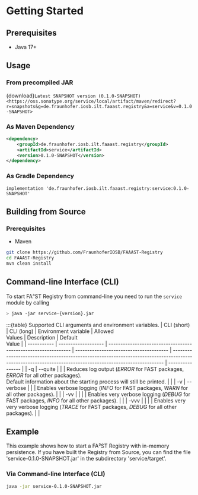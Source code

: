 # Getting Started

## Prerequisites

-   Java 17+

## Usage

### From precompiled JAR

<!--start:download-release-->
<!--end:download-release-->

<!--start:download-snapshot-->
{download}`Latest SNAPSHOT version (0.1.0-SNAPSHOT) <https://oss.sonatype.org/service/local/artifact/maven/redirect?r=snapshots&g=de.fraunhofer.iosb.ilt.faaast.registry&a=service&v=0.1.0-SNAPSHOT>`<!--end:download-snapshot-->

### As Maven Dependency

```xml
<dependency>
	<groupId>de.fraunhofer.iosb.ilt.faaast.registry</groupId>
	<artifactId>service</artifactId>
	<version>0.1.0-SNAPSHOT</version>
</dependency>
```

### As Gradle Dependency

```text
implementation 'de.fraunhofer.iosb.ilt.faaast.registry:service:0.1.0-SNAPSHOT'
```

## Building from Source

### Prerequisites

-   Maven

```sh
git clone https://github.com/FraunhoferIOSB/FAAAST-Registry
cd FAAAST-Registry
mvn clean install
```

## Command-line Interface (CLI)

To start FA³ST Registry from command-line you need to run the `service` module by calling

```sh
> java -jar service-{version}.jar
```

:::{table} Supported CLI arguments and environment variables.
| CLI (short) | CLI (long)          | Environment variable                                           | Allowed<br>Values                       | Description                                                                                                                                              | Default<br>Value |
| ----------- | ------------------- | -------------------------------------------------------------- | --------------------------------------- | -------------------------------------------------------------------------------------------------------------------------------------------------------- | ---------------- |
| -q          | --quite             |                                                                |                                         | Reduces log output (*ERROR* for FAST packages, *ERROR* for all other packages).<br>Default information about the starting process will still be printed. |                  |
| -v          | --verbose           |                                                                |                                         | Enables verbose logging (*INFO* for FAST packages, *WARN* for all other packages).                                                                       |                  |
| -vv         |                     |                                                                |                                         | Enables very verbose logging (*DEBUG* for FAST packages, *INFO* for all other packages).                                                                 |                  |
| -vvv        |                     |                                                                |                                         | Enables very very verbose logging (*TRACE* for FAST packages, *DEBUG* for all other packages).                                                           |                  |

## Example

This example shows how to start a FA³ST Registry with in-memory persistence.
If you have built the Registry from Source, you can find the file 'service-0.1.0-SNAPSHOT.jar' in the subdirectory 'service/target'.

### Via Command-line Interface (CLI)

```sh
java -jar service-0.1.0-SNAPSHOT.jar
```

